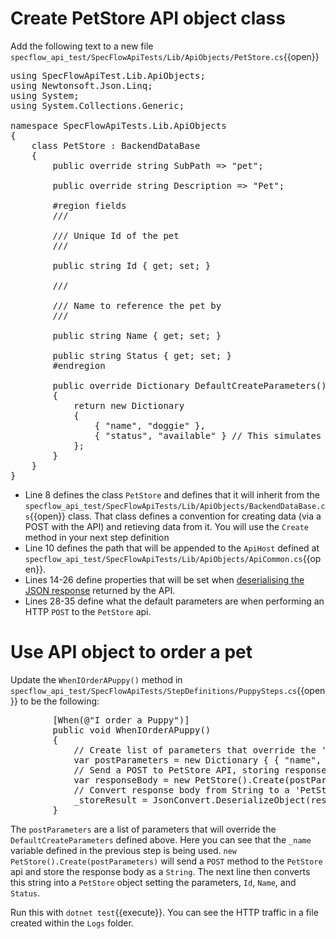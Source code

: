 # Create PetStore API object class

Add the following text to a new file `specflow_api_test/SpecFlowApiTests/Lib/ApiObjects/PetStore.cs`{{open}}

<pre class="file" data-target="clipboard">
using SpecFlowApiTest.Lib.ApiObjects;
using Newtonsoft.Json.Linq;
using System;
using System.Collections.Generic;

namespace SpecFlowApiTests.Lib.ApiObjects
{
    class PetStore : BackendDataBase
    {
        public override string SubPath => "pet";

        public override string Description => "Pet";

        #region fields
        /// <summary>
        /// Unique Id of the pet
        /// </summary>
        public string Id { get; set; }

        /// <summary>
        /// Name to reference the pet by
        /// </summary>
        public string Name { get; set; }
        
        public string Status { get; set; }
        #endregion

        public override Dictionary<string, JToken> DefaultCreateParameters()
        {
            return new Dictionary<string, JToken>
            {
                { "name", "doggie" },
                { "status", "available" } // This simulates a default of 'available' status from system for 2nd scenario
            };
        }
    }
}
</pre>

* Line 8 defines the class `PetStore` and defines that it will inherit from the `specflow_api_test/SpecFlowApiTests/Lib/ApiObjects/BackendDataBase.cs`{{open}} class. That class
  defines a convention for creating data (via a POST with the API) and retieving data from it. You will use the `Create` method in your next step definition
* Line 10 defines the path that will be appended to the `ApiHost` defined at `specflow_api_test/SpecFlowApiTests/Lib/ApiObjects/ApiCommon.cs`{{open}}.
* Lines 14-26 define properties that will be set when [deserialising the JSON response](https://www.newtonsoft.com/json/help/html/SerializingJSON.htm) returned by the API.
* Lines 28-35 define what the default parameters are when performing an HTTP `POST` to the `PetStore` api. 

# Use API object to order a pet

Update the `WhenIOrderAPuppy()` method in `specflow_api_test/SpecFlowApiTests/StepDefinitions/PuppySteps.cs`{{open}} to be the following:

<pre class="file" data-target="clipboard">
        [When(@"I order a Puppy")]
        public void WhenIOrderAPuppy()
        {
            // Create list of parameters that override the 'Defaults' when ordering from PetStore
            var postParameters = new Dictionary<string, JToken> { { "name", _name } };
            // Send a POST to PetStore API, storing response body in variable 'responseBody'
            var responseBody = new PetStore().Create(postParameters);
            // Convert response body from String to a 'PetStore' object
            _storeResult = JsonConvert.DeserializeObject<PetStore>(responseBody);
        }
</pre>

The `postParameters` are a list of parameters that will override the `DefaultCreateParameters` defined above. Here you can see that the `_name` variable defined 
in the previous step is being used. 
`new PetStore().Create(postParameters)` will send a `POST` method to the `PetStore` api and store the response body as a `String`. The next line then converts 
this string into a `PetStore` object setting the parameters, `Id`, `Name`, and `Status`.

Run this with `dotnet test`{{execute}}. You can see the HTTP traffic in a file created within the `Logs` folder.
